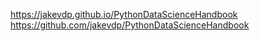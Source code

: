 https://jakevdp.github.io/PythonDataScienceHandbook
https://github.com/jakevdp/PythonDataScienceHandbook